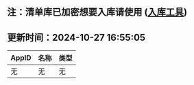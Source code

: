 ## 注：清单库已加密想要入库请使用 ([入库工具](https://github.com/BlankTMing/ManifestAutoUpdate/releases))

## 更新时间：2024-10-27 16:55:05
| AppID | 名称 | 类型  |
| :-------------------- | :----------------------------- | :----------- |
| 无 | 无 | 无 |

